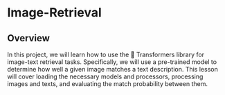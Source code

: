 # Image-Retrieval
## Overview

In this project, we will learn how to use the 🤗 Transformers library for image-text retrieval tasks. Specifically, we will use a pre-trained model to determine how well a given image matches a text description. This lesson will cover loading the necessary models and processors, processing images and texts, and evaluating the match probability between them.

